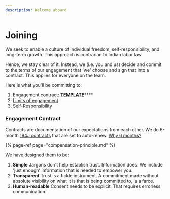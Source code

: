 ```yaml
---
description: Welcome aboard
---
```


# Joining

We seek to enable a culture of individual freedom, self-responsibility, and long-term growth. This approach is contrarian to Indian labor law.

Hence, we stay clear of it. Instead, we \(i.e. you and us\) decide and commit to the terms of our engagement that 'we' choose and sign that into a contract. This applies for everyone on the team.

Here is what you'll be committing to:

1. Engagement contract: [**TEMPLATE**](https://docs.google.com/document/d/11J0nJaAOqBjHGz4J0JK4b4cW-BGTOc31rpAWuJsjomI/edit)\*\*\*\*
2. [Limits of engagement](https://playbook.thevantageproject.com/foundation/limits-of-engagement)
3. Self-Responsibility 

### Engagement Contract

Contracts are documentation of our expectations from each other. We do 6-month [194J contracts](https://cleartax.in/s/section-194j/) that are set to auto-renew. [Why 6 months?](https://playbook.thevantageproject.com/succeeding/6-month-audit)

{% page-ref page="compensation-principle.md" %}

 We have designed them to be:

1. **Simple** Jargons don't help establish trust. Information does. We include 'just enough' information that is needed to empower you. 
2. **Transparent** Trust is a fickle instrument. A commitment made without absolute visibility on what it is that is being committed to, is a farce.  
3. **Human-readable** Consent needs to be explicit. That requires errorless communication. 




